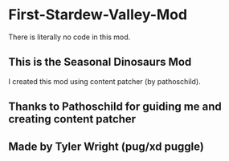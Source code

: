 # First-Stardew-Valley-Mod
There is literally no code in this mod.

## This is the Seasonal Dinosaurs Mod

I created this mod using content patcher (by pathoschild).

## Thanks to Pathoschild for guiding me and creating content patcher

## Made by Tyler Wright (pug/xd puggle)
